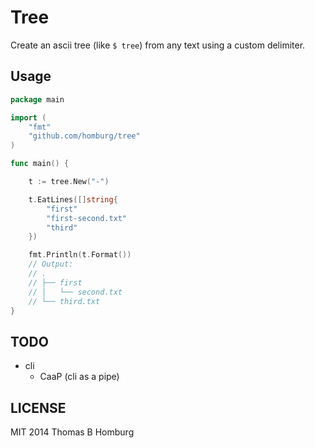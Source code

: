 # Tree

Create an ascii tree (like `$ tree`) from any text
using a custom delimiter.

## Usage

```go
package main

import (
	"fmt"
	"github.com/homburg/tree"
)

func main() {

	t := tree.New("-")

	t.EatLines([]string{
		"first"
		"first-second.txt"
		"third"
	})

	fmt.Println(t.Format())
	// Output:
	// .
	// ├── first
	// │   └── second.txt
	// └── third.txt
}
```

## TODO

- cli
  - CaaP (cli as a pipe)

## LICENSE

MIT 2014 Thomas B Homburg

